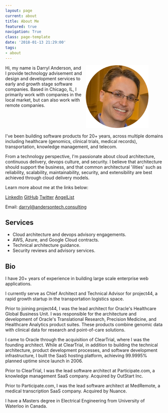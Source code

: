 ```yaml
---
layout: page
current: about
title: About Me
featured: true
navigation: True
class: page-template
date: '2018-01-13 21:29:00'
tags:
- about
---
```


<div style="display:flex">
     <div style="flex:1;padding-right:5px;">
Hi, my name is Darryl Anderson, and I provide technology advisement and design and development services to early and growth stage software companies. Based in Chicago, IL, I primarily work with companies in the local market, but can also work with remote companies.
     </div>
     <div style="flex:1;padding-left:5px;">
          <img src="/content/images/2018/03/ProfilePhoto-round-1.png">
     </div>
</div>

I've been building software products for 20+ years, across multiple domains including healthcare (genomics, clinical trials, medical records), transportation, knowledge management, and telecom.

From a technology perspective, I'm passionate about cloud architecture, continuous delivery, devops culture, and security. I believe that architecture should support the business, and that common architectural 'ilities' such as reliability, scalability, maintainability, security, and extensibility are best achieved through cloud delivery models. 

Learn more about me at the links below:

<i class="fab fa-linkedin"></i> [LinkedIn](https://linkedin.com/in/darryl-anderson) 
<i class="fab fa-github"></i> [GitHub](https://github.com/darrylanderson)
<i class="fab fa-twitter"></i> [Twitter](https://twitter.com/DarrylAnderson_)
<i class="fab fa-angellist"></i> [AngelList](https://angel.co/darryl-anderson)

Email: <darryl@andersontech.consulting>

## Services

* Cloud architecture and devops advisory engagements.
* AWS, Azure, and Google Cloud contracts.
* Technical architecture guidance.
* Security reviews and advisory services.

## Bio

I have 20+ years of experience in building large scale enterprise web applications.

I currently serve as Chief Architect and Technical Advisor for project44, a rapid growth startup in the transportation logistics space.

Prior to joining project44, I was the lead architect for Oracle's Healthcare Global Business Unit. I was responsible for the architecture and development of Oracle's Translational Research, Precision Medicine, and Healthcare Analytics product suites. These products combine genomic data with clinical data for research and point-of-care solutions.

I came to Oracle through the acquisition of ClearTrial, where I was the founding architect. While at ClearTrial, in addition to building the technical architecture, product development processes, and software development infrastructure, I built the SaaS hosting platform, achieving 99.9995% planned uptime since launch in 2006.

Prior to ClearTrial, I was the lead software architect at Participate.com, a knowledge management SaaS company. Acquired by OutStart Inc. 

Prior to Participate.com, I was the lead software architect at MedRemote, a medical transcription SaaS company. Acquired by Nuance.

I have a Masters degree in Electrical Engineering from University of Waterloo in Canada.


